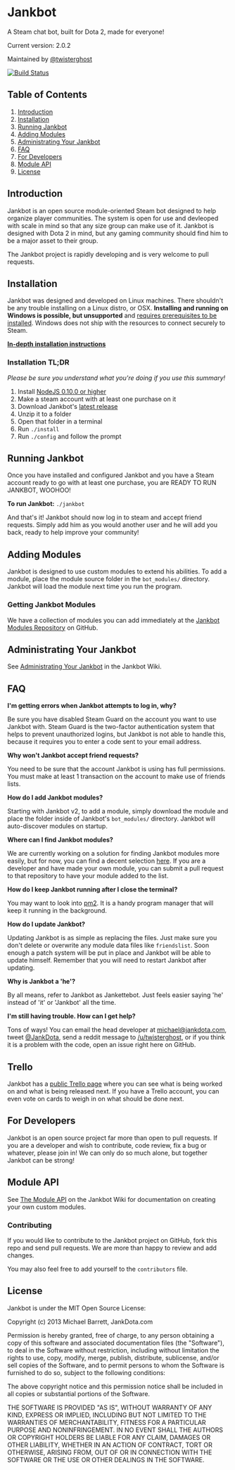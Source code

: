 # Jankbot
A Steam chat bot, built for Dota 2, made for everyone!

Current version: 2.0.2

Maintained by [@twisterghost](http://twitter.com/twisterghost)

[![Build Status](https://travis-ci.org/twisterghost/jankbot.svg?branch=master)](https://travis-ci.org/twisterghost/jankbot)

## Table of Contents
1. [Introduction](#introduction)
2. [Installation](#installation)
3. [Running Jankbot](#running-jankbot)
4. [Adding Modules](#adding-modules)
5. [Administrating Your Jankbot](#administrating-your-jankbot)
6. [FAQ](#faq)
7. [For Developers](#for-developers)
8. [Module API](#module-api)
9. [License](#license)

## Introduction
Jankbot is an open source module-oriented Steam bot designed to help organize
player communities. The system is open for use and devleoped with scale in mind
so that any size group can make use of it. Jankbot is designed with Dota 2 in
mind, but any gaming community should find him to be a major asset to their
group.

The Jankbot project is rapidly developing and is very welcome to pull requests.

## Installation
Jankbot was designed and developed on Linux machines. There shouldn't be any
trouble installing on a Linux distro, or OSX. **Installing and running on Windows
is possible, but unsupported** and
[requires prerequisites to be installed](https://github.com/twisterghost/jankbot/wiki/Windows-Prerequisites).
Windows does not ship with the resources to connect securely to Steam.

**[In-depth installation instructions](https://github.com/twisterghost/jankbot/wiki/Installation-&-Setup)**

### Installation TL;DR

*Please be sure you understand what you're doing if you use this summary!*

1. Install [NodeJS 0.10.0 or higher](http://nodejs.org/)
2. Make a steam account with at least one purchase on it
3. Download Jankbot's [latest release](https://github.com/twisterghost/jankbot/releases)
4. Unzip it to a folder
5. Open that folder in a terminal
6. Run `./install`
7. Run `./config` and follow the prompt

## Running Jankbot

Once you have installed and configured Jankbot and you have a Steam account
ready to go with at least one purchase, you are READY TO RUN JANKBOT, WOOHOO!

**To run Jankbot:** `./jankbot`

And that's it! Jankbot should now log in to steam and accept friend requests.
Simply add him as you would another user and he will add you back, ready to help
improve your community!

## Adding Modules

Jankbot is designed to use custom modules to extend his abilities. To add a
module, place the module source folder in the `bot_modules/`
directory. Jankbot will load the module next time you run the program.

### Getting Jankbot Modules

We have a collection of modules you can add immediately at the
[Jankbot Modules Repository](https://github.com/JankGaming/jankbot-modules) on
GitHub.

## Administrating Your Jankbot

See [Administrating Your Jankbot](https://github.com/twisterghost/jankbot/wiki/Administrating-Your-Jankbot)
in the Jankbot Wiki.

## FAQ

**I'm getting errors when Jankbot attempts to log in, why?**

Be sure you have disabled Steam Guard on the account you want to use Jankbot
with. Steam Guard is the two-factor authentication system that helps to prevent
unauthorized logins, but Jankbot is not able to handle this, because it requires
you to enter a code sent to your email address.

**Why won't Jankbot accept friend requests?**

You need to be sure that the account Jankbot is using has full permissions. You
must make at least 1 transaction on the account to make use of friends lists.

**How do I add Jankbot modules?**

Starting with Jankbot v2, to add a module, simply download the module and place
the folder inside of Jankbot's `bot_modules/` directory. Jankbot will
auto-discover modules on startup.

**Where can I find Jankbot modules?**

We are currently working on a solution for finding Jankbot modules more easily,
but for now, you can find a decent selection
[here](https://github.com/JankGaming/jankbot-modules). If you are a developer
and have made your own module, you can submit a pull request to that repository
to have your module added to the list.

**How do I keep Jankbot running after I close the terminal?**

You may want to look into [pm2](https://github.com/unitech/pm2). It is a handy
program manager that will keep it running in the background.

**How do I update Jankbot?**

Updating Jankbot is as simple as replacing the files. Just make sure you don't
delete or overwrite any module data files like `friendslist`. Soon enough a
patch system will be put in place and Jankbot will be able to update himself.
Remember that you will need to restart Jankbot after updating.

**Why is Jankbot a 'he'?**

By all means, refer to Jankbot as Jankettebot. Just feels easier saying 'he'
instead of 'it' or 'Jankbot' all the time.

**I'm still having trouble. How can I get help?**

Tons of ways! You can email the head developer at michael@jankdota.com,
tweet [@JankDota](http://twitter.com/jankdota), send a reddit message to
[/u/twisterghost](http://reddit.com/u/twisterghost), or if you think it is a
problem with the code, open an issue right here on GitHub.

## Trello

Jankbot has a [public Trello page](https://trello.com/b/4zEJvVmk/jankbot) where you can see what is
being worked on and what is being released next. If you have a Trello account, you can even vote on
cards to weigh in on what should be done next.

## For Developers

Jankbot is an open source project far more than open to pull requests. If you
are a developer and wish to contribute, code review, fix a bug or whatever,
please join in! We can only do so much alone, but together Jankbot can be
strong!

## Module API

See [The Module API](https://github.com/twisterghost/jankbot/wiki/The-Module-API)
on the Jankbot Wiki for documentation on creating your own custom modules.

### Contributing
If you would like to contribute to the Jankbot project on GitHub, fork this repo
and send pull requests. We are more than happy to review and add changes.

You may also feel free to add yourself to the `contributors` file.

## License

Jankbot is under the MIT Open Source License:

Copyright (c) 2013 Michael Barrett, JankDota.com

Permission is hereby granted, free of charge, to any person obtaining a copy of this software and associated documentation files (the "Software"), to deal in the Software without restriction, including without limitation the rights to use, copy, modify, merge, publish, distribute, sublicense, and/or sell copies of the Software, and to permit persons to whom the Software is furnished to do so, subject to the following conditions:

The above copyright notice and this permission notice shall be included in all copies or substantial portions of the Software.

THE SOFTWARE IS PROVIDED "AS IS", WITHOUT WARRANTY OF ANY KIND, EXPRESS OR IMPLIED, INCLUDING BUT NOT LIMITED TO THE WARRANTIES OF MERCHANTABILITY, FITNESS FOR A PARTICULAR PURPOSE AND NONINFRINGEMENT. IN NO EVENT SHALL THE AUTHORS OR COPYRIGHT HOLDERS BE LIABLE FOR ANY CLAIM, DAMAGES OR OTHER LIABILITY, WHETHER IN AN ACTION OF CONTRACT, TORT OR OTHERWISE, ARISING FROM, OUT OF OR IN CONNECTION WITH THE SOFTWARE OR THE USE OR OTHER DEALINGS IN THE SOFTWARE.

